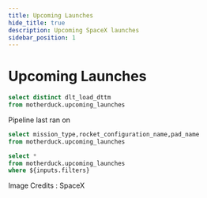 ```yaml
---
title: Upcoming Launches
hide_title: true
description: Upcoming SpaceX launches
sidebar_position: 1
---
```


# Upcoming Launches

```sql pipeline_run_date
select distinct dlt_load_dttm
from motherduck.upcoming_launches
```

Pipeline last ran on <Value data={pipeline_run_date} column=dlt_load_dttm fmt=longdate/>

```sql filters
select mission_type,rocket_configuration_name,pad_name
from motherduck.upcoming_launches
```

<DimensionGrid
    multiple
    data={filters} 
    metric='count(*)'
    name=filters
    title="Filter by"
/>

```sql upcoming_filtered
select *
from motherduck.upcoming_launches
where ${inputs.filters}
```

<DataTable data={upcoming_filtered} search=true>
    <Column id="image_thumbnail_url" title="Rocket Icon" contentType=image height=100px width=100px />
    <Column id=mission_name/>
    <Column id=launch_dttm_bst title="Proposed Launch Time (BST)" fmt="yyyy-mm-dd hh:mm:ss"/>
    <Column id=rocket_configuration_name title="Rocket Configuration"/>
    <Column id=mission_type />
    <Column id=pad_name />    
</DataTable>

<Note>
    Image Credits : SpaceX
</Note>